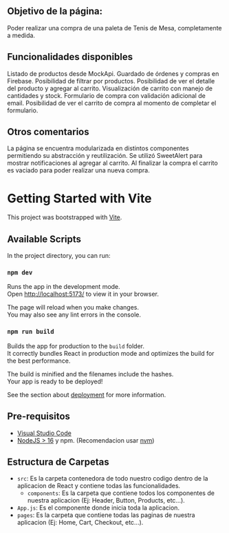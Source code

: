 ## Objetivo de la página:
Poder realizar una compra de una paleta de Tenis de Mesa, completamente a medida.

## Funcionalidades disponibles
Listado de productos desde MockApi.
Guardado de órdenes y compras en Firebase.
Posibilidad de filtrar por productos.
Posibilidad de ver el detalle del producto y agregar al carrito.
Visualización de carrito con manejo de cantidades y stock.
Formulario de compra con validación adicional de email.
Posibilidad de ver el carrito de compra al momento de completar el formulario.

## Otros comentarios
La página se encuentra modularizada en distintos componentes permitiendo su abstracción y reutilización.
Se utilizó SweetAlert para mostrar notificaciones al agregar al carrito.
Al finalizar la compra el carrito es vaciado para poder realizar una nueva compra.

# Getting Started with Vite

This project was bootstrapped with [Vite](https://github.com/vitejs/vite).

## Available Scripts

In the project directory, you can run:

### `npm dev`

Runs the app in the development mode.\
Open [http://localhost:5173/](http://localhost:5173) to view it in your browser.

The page will reload when you make changes.\
You may also see any lint errors in the console.

### `npm run build`

Builds the app for production to the `build` folder.\
It correctly bundles React in production mode and optimizes the build for the best performance.

The build is minified and the filenames include the hashes.\
Your app is ready to be deployed!

See the section about [deployment](https://facebook.github.io/create-react-app/docs/deployment) for more information.


## Pre-requisitos
- [Visual Studio Code]('https://code.visualstudio.com/')
- [NodeJS > 16]('https://nodejs.org') y npm. (Recomendacion usar [nvm](https://github.com/nvm-sh/nvm))

## Estructura de Carpetas
- `src`: Es la carpeta contenedora de todo nuestro codigo dentro de la aplicacion de React y contiene todas las funcionalidades.
    - `components`: Es la carpeta que contiene todos los componentes de nuestra aplicacion (Ej: Header, Button, Products, etc...).
- `App.js`: Es el componente donde inicia toda la aplicacion.
- `pages`: Es la carpeta que contiene todas las paginas de nuestra aplicacion (Ej: Home, Cart, Checkout, etc...).